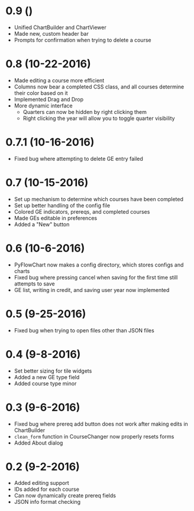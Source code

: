 # 0.9 ()
- Unified ChartBuilder and ChartViewer
- Made new, custom header bar
- Prompts for confirmation when trying to delete a course

# 0.8 (10-22-2016)
- Made editing a course more efficient
- Columns now bear a completed CSS class, and all courses determine their color based on it
- Implemented Drag and Drop
- More dynamic interface
  - Quarters can now be hidden by right clicking them
  - Right clicking the year will allow you to toggle quarter visibility

# 0.7.1 (10-16-2016)
- Fixed bug where attempting to delete GE entry failed

# 0.7 (10-15-2016)
- Set up mechanism to determine which courses have been completed
- Set up better handling of the config file
- Colored GE indicators, prereqs, and completed courses
- Made GEs editable in preferences
- Added a "New" button

# 0.6 (10-6-2016)
- PyFlowChart now makes a config directory, which stores
  configs and charts
- Fixed bug where pressing cancel when saving for the
  first time still attempts to save
- GE list, writing in credit, and saving user year now implemented

# 0.5 (9-25-2016)
- Fixed bug when trying to open files other than JSON files

# 0.4 (9-8-2016) 
- Set better sizing for tile widgets
- Added a new GE type field
- Added course type minor

# 0.3 (9-6-2016)
- Fixed bug where prereq add button does not work after making edits in ChartBuilder
- `clean_form` function in CourseChanger now properly resets forms
- Added About dialog 

# 0.2 (9-2-2016)
- Added editing support
- IDs added for each course
- Can now dynamically create prereq fields
- JSON info format checking 
 

